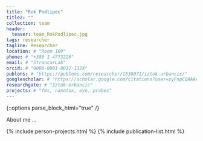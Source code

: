 ```yaml
---
title: "Rok Podlipec"
title2: ""
collection: team
header:
  teaser: team_RokPodlipec.jpg
tags: researcher
tagline: Researcher
location: # "Room 109"
phone: # "+386 1 4773226"
email: # "StrancarLab"
orcid: # "0000-0001-8032-132X"
publons: # "https://publons.com/researcher/1538071/iztok-urbancic/"
googlescholar: # "https://scholar.google.com/citations?user=zyFnpCQAAAAJ"
researchgate: # "Iztok-Urbancic"
projects: # "fms, nanotox, eye, probes"
---
```


{::options parse_block_html="true" /}

About me ...


{% include person-projects.html %}
{% include publication-list.html %}